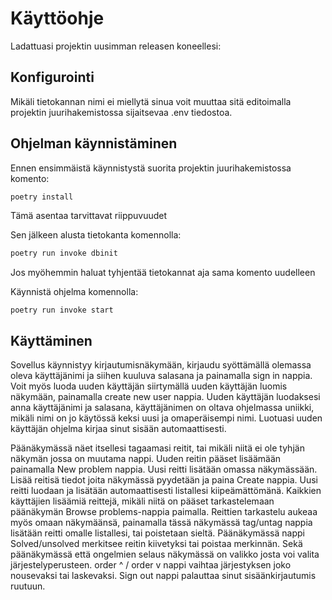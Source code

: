 # Käyttöohje

Ladattuasi projektin uusimman releasen koneellesi:

## Konfigurointi 

Mikäli tietokannan nimi ei miellytä sinua voit muuttaa sitä editoimalla projektin juurihakemistossa sijaitsevaa .env tiedostoa.

## Ohjelman käynnistäminen

Ennen ensimmäistä käynnistystä suorita projektin juurihakemistossa komento: 

```bash
poetry install
```
Tämä asentaa tarvittavat riippuvuudet

Sen jälkeen alusta tietokanta komennolla:

```bash
poetry run invoke dbinit
```
Jos myöhemmin haluat tyhjentää tietokannat aja sama komento uudelleen

Käynnistä ohjelma komennolla:

```
poetry run invoke start
```

## Käyttäminen

Sovellus käynnistyy kirjautumisnäkymään, kirjaudu syöttämällä olemassa oleva käyttäjänimi ja siihen kuuluva salasana ja painamalla sign in nappia.
Voit myös luoda uuden käyttäjän siirtymällä uuden käyttäjän luomis näkymään, painamalla create new user nappia.
Uuden käyttäjän luodaksesi anna käyttäjänimi ja salasana, käyttäjänimen on oltava ohjelmassa uniikki, mikäli nimi on jo käytössä keksi uusi ja omaperäisempi nimi.
Luotuasi uuden käyttäjän ohjelma kirjaa sinut sisään automaattisesti.

Päänäkymässä näet itsellesi tagaamasi reitit, tai mikäli niitä ei ole tyhjän näkymän jossa on muutama nappi.
Uuden reitin pääset lisäämään painamalla New problem nappia. Uusi reitti lisätään omassa näkymässään. Lisää reitisä tiedot joita näkymässä pyydetään ja paina Create nappia. Uusi reitti luodaan ja lisätään automaattisesti listallesi kiipeämättömänä.
Kaikkien käyttäjien lisäämiä reittejä, mikäli niitä on pääset tarkastelemaan päänäkymän Browse problems-nappia paimalla. 
Reittien tarkastelu aukeaa myös omaan näkymäänsä, painamalla tässä näkymässä tag/untag nappia lisätään reitti omalle listallesi, tai poistetaan sieltä.
Päänäkymässä nappi Solved/unsolved merkitsee reitin kiivetyksi tai poistaa merkinnän.
Sekä päänäkymässä että ongelmien selaus näkymässä on valikko josta voi valita järjestelyperusteen. order ^ / order v nappi vaihtaa järjestyksen joko nousevaksi tai laskevaksi. 
Sign out nappi palauttaa sinut sisäänkirjautumis ruutuun.


